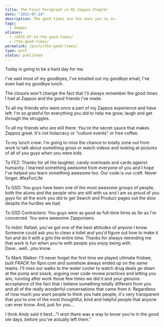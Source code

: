 ```yaml
---
title: The Final Paragraph in My Zappos Chapter
date: "2015-07-24"
description: The good times are the ones you're in.
tags:
  - Zappos
aliases:
  - /2015-07-24-the-good-times/
  - /the-good-times/
permalink: /posts/the-good-times/
type: post
status: published
---
```




Today is going to be a hard day for me.

I've said most of my goodbyes, I've emailed out my goodbye email, I've even had my goodbye lunch.

The closure won't change the fact that I'll always remember the good times I had at Zappos and the good friends I've made.

To all my friends who were once a part of my Zappos experience and have left: I'm so grateful for everything you did to help me grow, laugh and get through the struggles.

To all my friends who are still there: You're the secret sauce that makes Zappos great. It's not holacracy or "culture events" or free coffee.

To my lunch crew: I'm going to miss the chance to totally zone out from work to talk about something gross or watch videos and looking at pictures of all of you guys when you were kids.

To FEZ: Thanks for all the laughter, candy overloads and cards against humanity. I learned something awesome from everyone of you and I hope I've helped you learn something awesome too. Our code is our craft. Never forget. #fezForLife

To GSD: You guys have been one of the most awesome groups of people, both the alums and the people who are still with us and I am so proud of you guys for all the work you did to get Search and Product pages out the door despite the hurdles we had.

To GSD Contractors: You guys were as good as full-time hires as far as I'm concerned. You were awesome Zapponians.

To mdot: Rafael, you've got one of the best attitudes of anyone I know. Someone could ask you to clean a toilet and you'd figure out how to make it fun and do it with a grin the entire time. Thanks for always reminding me that work is fun when you're with people you enjoy being with. Dave...well...you know.

To Mark Walker: I'll never forget the first time we played ultimate frisbee, built FRACK for 6pm.com and somehow always ended up on the same teams. I'll miss our walks to the water cooler to watch drug deals go down at the pump and snack, arguing over code review practices and letting you win, running after work those few times we did it and your genuine acceptance of the fact that I believe something totally different from you and all of the really wonderful conversations that came from it. Regardless of how much you want people to think you hate people, it's very transparent that you're one of the most thoughtful, kind and helpful people that anyone can ever know. And, just for you...

I think Andy said it best..."I wish there was a way to know you're in the good ole days, before you've actually left them."
